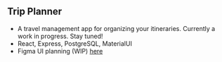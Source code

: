 ## Trip Planner
- A travel management app for organizing your itineraries. Currently a work in progress. Stay tuned!
- React, Express, PostgreSQL, MaterialUI
- Figma UI planning (WIP) [here](https://www.figma.com/file/cieZMq6DlaFVD4NVzo1NM5/Untitled?node-id=0%3A1&t=DspgCyIG3rjLueXR-1)
